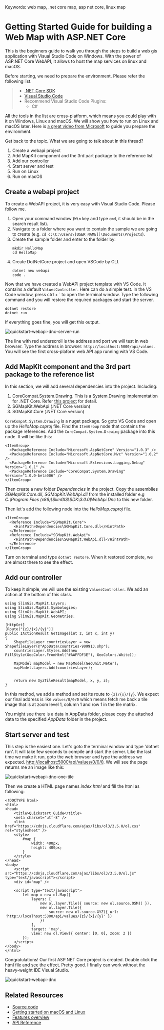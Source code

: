 Keywords:   web map, .net core map, asp net core, linux map

# Getting Started Guide for building a Web Map with ASP.NET Core

<desc>This is the beginners guide to walk you through the steps to build a web gis application with Visual Studio Code on Windows. With the power of ASP.NET Core WebAPI, it allows to host the map services on linux and macOS.</desc>

Before starting, we need to prepare the environment. Please refer the following list.
> - [.NET Core SDK](https://www.microsoft.com/net/download/core)
> - [Visual Studio Code](http://code.visualstudio.com/Download)
> - Recommend Visual Studio Code Plugins: 
>   - C# 

All the tools in the list are cross-platform, which means you could play with it on Windows, Linux and macOS. We will show you how to run on Linux and macOS later. Here is [a great video from Microsoft](https://channel9.msdn.com/Blogs/dotnet/Get-started-with-VS-Code-using-CSharp-and-NET-Core) to guide you prepare the environment.

Get back to the topic. What we are going to talk about in this thread?

1. Create a webapi project
2. Add MapKit component and the 3rd part package to the reference list
3. Add our controller
4. Start server and test
5. Run on Linux
6. Run on macOS

## Create a webapi project
To create a WebAPI project, it is very easy with Visual Studio Code. Please follow me.

1. Open your command window (`Win` key and type `cmd`, it should be in the search result list). 
2. Navigate to a folder where you want to contain the sample we are going to create (e.g. `cd c:\C:\Users\[USER NAME]]\Documents\Projects`). 
3. Create the sample folder and enter to the folder by: 
    ```
    mkdir HelloMap
    cd HelloMap
    ```
4. Create DotNetCore project and open VSCode by CLI.
    ```
    dotnet new webapi
    code .
    ```
Now that we have created a WebAPI project template with VS Code. It contains a default `ValuesController`. Here can do a simple test. In the VS Code window, press ctrl + \` to open the terminal window. Type the following command and you will restore the required packages and start the server.
```
dotnet restore
dotnet run
```
If everything goes fine, you will get this output.

![quickstart-webapi-dnc-server-run](http://p1.bpimg.com/567571/97442afea50e01b2.png)

The line with red underscroll is the address and port we will test in web browser. Type the address in browser: `http://localhost:5000/api/values`. You will see the first cross-plaform web API app running with VS Code.

## Add MapKit component and the 3rd part package to the reference list
In this section, we will add several dependencies into the project. Including:

1. CoreCompat.System.Drawing. This is a System.Drawing implementation for .NET Core. Refer [this project](https://github.com/CoreCompat/CoreCompat) for detail.
2. SGMapKit.WebApi (.NET Core version)
3. SGMapKit.Core (.NET Core version)

`CoreCompat.System.Drawing` is a nuget package. So goto VS Code and open up the *HelloMap.csproj* file. Find the `ItemGroup` node that contains the package references. Add the `CoreCompat.System.Drawing` package into this node. It will be like this:
```
<ItemGroup>
  <PackageReference Include="Microsoft.AspNetCore" Version="1.0.3" />
  <PackageReference Include="Microsoft.AspNetCore.Mvc" Version="1.0.2" />
  <PackageReference Include="Microsoft.Extensions.Logging.Debug" Version="1.0.1" />
  <PackageReference Include="CoreCompat.System.Drawing" Version="1.0.0-beta006" />
</ItemGroup>
```

Then create a new folder *Dependencies* in the project. Copy the assemblies *SGMapKit.Core.dll*, *SGMapKit.WebApi.dll* from the installed folder e.g *C:\Program Files (x86)\SlimGIS\SDK\3.0.0\WebApi.Dnc* to this new folder.

Then let's add the following node into the *HelloMap.csproj* file.
```
<ItemGroup>
  <Reference Include="SGMapKit.Core">
    <HintPath>Dependencies\SGMapKit.Core.dll</HintPath>
  </Reference>   
  <Reference Include="SGMapKit.WebApi">
    <HintPath>Dependencies\SGMapKit.WebApi.dll</HintPath>
  </Reference>
</ItemGroup>
```

Turn on terminal and type `dotnet restore`. When it restored complete, we are almost there to see the effect.

## Add our controller
To keep it simple, we will use the existing `ValuesController`. We add an action at the bottom of this class.
```
using SlimGis.MapKit.Layers;
using SlimGis.MapKit.Symbologies;
using SlimGis.MapKit.WebAPI;
using SlimGis.MapKit.Geometries;
```

```
[HttpGet]
[Route("{z}/{x}/{y}")]
public IActionResult GetImage(int z, int x, int y)
{
    ShapefileLayer countriesLayer = new ShapefileLayer(@"AppData\countries-900913.shp");
    countriesLayer.Styles.Add(new FillStyle(GeoColor.FromHtml("#AAFFDF3E"), GeoColors.White));

    MapModel mapModel = new MapModel(GeoUnit.Meter);
    mapModel.Layers.Add(countriesLayer);


    return new XyzTileResult(mapModel, x, y, z);
}
```

In this method, we add a method and set its route to `{z}/{x}/{y}`. We expect our final address is like `values/0/0/0` which means fetch me back a tile image that is at zoom level 1, column 1 and row 1 in the tile matrix.

You might see there is a data in AppData folder, please copy the attached data to the specified *AppData* folder in the project.

## Start server and test
This step is the easiest one. Let's goto the terminal window and type 'dotnet run'. It will take few seconds to compile and start the server. Like the last time we make it run, goto the web browser and type the address we expected. [http://localhost:5000/api/values/0/0/0](http://localhost:5000/api/values/0/0/0). We will see the page returns me an image like this:

![quickstart-webapi-dnc-one-tile](http://p1.bqimg.com/567571/8ddb24ac730c71ab.png)

Then we create a HTML page names *index.html* and fill the html as following:
```
<!DOCTYPE html>
<html>
<head>
    <title>Quickstart Guide</title>
    <meta charset="utf-8" />
    <link href="https://cdnjs.cloudflare.com/ajax/libs/ol3/3.5.0/ol.css" rel="stylesheet" />
    <style>
        #map {
            width: 400px;
            height: 400px;
        }
    </style>
</head>
<body>
    <script src="https://cdnjs.cloudflare.com/ajax/libs/ol3/3.5.0/ol.js" type="text/javascript"></script>
    <div id="map" />

    <script type="text/javascript">
        let map = new ol.Map({
            layers: [
                new ol.layer.Tile({ source: new ol.source.OSM() }),
                new ol.layer.Tile({
                    source: new ol.source.XYZ({ url: 'http://localhost:5000/api/values/{z}/{x}/{y}' })
                })
            ],
            target: 'map',
            view: new ol.View({ center: [0, 0], zoom: 2 })
        });
    </script>
</body>
</html>
```

Congratulations! Our first ASP.NET Core project is created. Double click the html file and see the effect. Pretty good. I finally can work without the heavy-weight IDE Visual Studio.

![quickstart-webapi-dnc](http://p1.bpimg.com/567571/20210147ce952e71.png)

## Related Resources
- [Source code](https://github.com/SlimGIS/Quickstart-WebAPI-DotNetCore)
- [Getting started on macOS and Linux](https://slimgis.com/documents/getting-started-webapi-dnc-multi)
- [Features overview](https://slimgis.com/documents/features-overview-webapi-dnc)
- [API Reference](https://slimgis.com/documents/api-ref-webapi-dnc)

